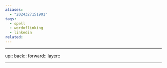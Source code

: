 ```yaml
---
aliases:
  - "2024327151901"
tags:
  - spell
  - wordoflinking
  - linkedin
related:
---
```




***

up:: 
back:: 
forward:: 
layer:: 

***
